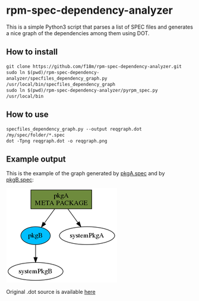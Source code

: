 # rpm-spec-dependency-analyzer

This is a simple Python3 script that parses a list of SPEC files and
generates a nice graph of the dependencies among them using DOT.


## How to install

```
git clone https://github.com/f18m/rpm-spec-dependency-analyzer.git
sudo ln $(pwd)/rpm-spec-dependency-analyzer/specfiles_dependency_graph.py   /usr/local/bin/specfiles_dependency_graph
sudo ln $(pwd)/rpm-spec-dependency-analyzer/pyrpm_spec.py      /usr/local/bin
```

## How to use


```
specfiles_dependency_graph.py --output reqgraph.dot /my/spec/folder/*.spec
dot -Tpng reqgraph.dot -o reqgraph.png
```

## Example output

This is the example of the graph generated by [pkgA.spec](examples/pkgA.spec) and by [pkgB.spec](examples/pkgB.spec):

![Example graph](examples/example-graph.png "Example DOT output")

Original .dot source is available [here](examples/example-graph.dot)
